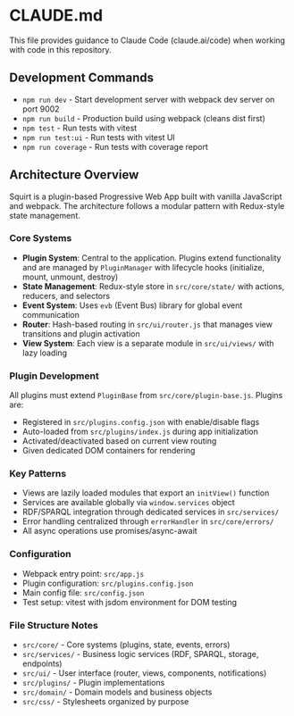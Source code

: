 # CLAUDE.md

This file provides guidance to Claude Code (claude.ai/code) when working with code in this repository.

## Development Commands

- `npm run dev` - Start development server with webpack dev server on port 9002
- `npm run build` - Production build using webpack (cleans dist first)
- `npm test` - Run tests with vitest
- `npm run test:ui` - Run tests with vitest UI
- `npm run coverage` - Run tests with coverage report

## Architecture Overview

Squirt is a plugin-based Progressive Web App built with vanilla JavaScript and webpack. The architecture follows a modular pattern with Redux-style state management.

### Core Systems

- **Plugin System**: Central to the application. Plugins extend functionality and are managed by `PluginManager` with lifecycle hooks (initialize, mount, unmount, destroy)
- **State Management**: Redux-style store in `src/core/state/` with actions, reducers, and selectors
- **Event System**: Uses `evb` (Event Bus) library for global event communication
- **Router**: Hash-based routing in `src/ui/router.js` that manages view transitions and plugin activation
- **View System**: Each view is a separate module in `src/ui/views/` with lazy loading

### Plugin Development

All plugins must extend `PluginBase` from `src/core/plugin-base.js`. Plugins are:
- Registered in `src/plugins.config.json` with enable/disable flags
- Auto-loaded from `src/plugins/index.js` during app initialization
- Activated/deactivated based on current view routing
- Given dedicated DOM containers for rendering

### Key Patterns

- Views are lazily loaded modules that export an `initView()` function
- Services are available globally via `window.services` object
- RDF/SPARQL integration through dedicated services in `src/services/`
- Error handling centralized through `errorHandler` in `src/core/errors/`
- All async operations use promises/async-await

### Configuration

- Webpack entry point: `src/app.js`
- Plugin configuration: `src/plugins.config.json` 
- Main config file: `src/config.json`
- Test setup: vitest with jsdom environment for DOM testing

### File Structure Notes

- `src/core/` - Core systems (plugins, state, events, errors)
- `src/services/` - Business logic services (RDF, SPARQL, storage, endpoints)
- `src/ui/` - User interface (router, views, components, notifications)
- `src/plugins/` - Plugin implementations
- `src/domain/` - Domain models and business objects
- `src/css/` - Stylesheets organized by purpose